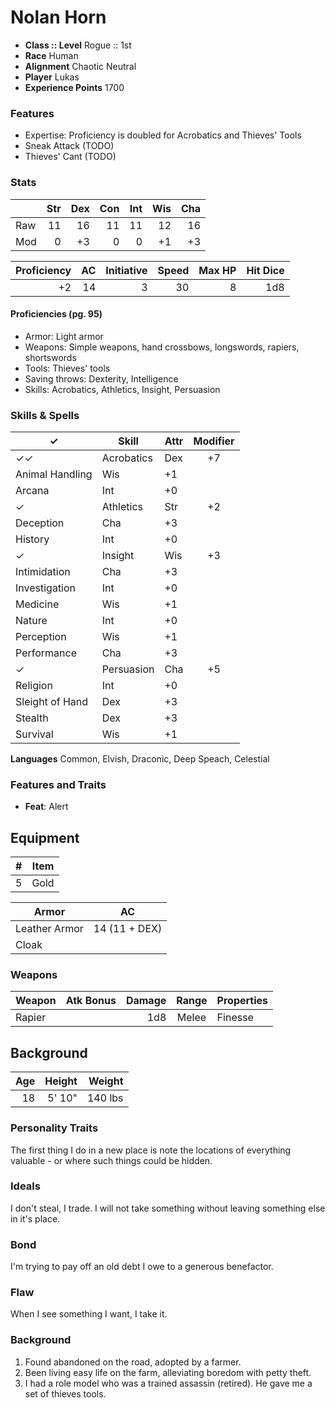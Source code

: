 # Nolan Horn

* **Class :: Level** Rogue :: 1st
* **Race** Human
* **Alignment** Chaotic Neutral
* **Player** Lukas
* **Experience Points** 1700

### Features
* Expertise: Proficiency is doubled for Acrobatics and Thieves' Tools
* Sneak Attack (TODO)
* Thieves' Cant (TODO)

### Stats

|      |Str  | Dex  | Con  | Int  | Wis  | Cha
| ---  | --: | --:  | --:  | --:  | --:  | --:
| Raw  |  11 |  16  |  11  |  11  |  12  |  16
| Mod  |   0 |  +3  |  0   |   0  |  +1  |  +3

Proficiency | AC  | Initiative | Speed | Max HP | Hit Dice
----------: | --: | ---------: | ----: | -----: | -------:
         +2 | 14  |         3  | 30    |     8  | 1d8

#### Proficiencies (pg. 95)
* Armor: Light armor
* Weapons: Simple weapons, hand crossbows, longswords, rapiers, shortswords
* Tools: Thieves' tools
* Saving throws: Dexterity, Intelligence
* Skills: Acrobatics, Athletics, Insight, Persuasion


### Skills & Spells
 ✓ | Skill           | Attr | Modifier
---| --------------- | ---- | :-------:
✓✓| Acrobatics       | Dex  | +7
 | Animal Handling   | Wis  | +1
 | Arcana            | Int  | +0
✓| Athletics         | Str  | +2
 | Deception         | Cha  | +3
 | History           | Int  | +0
✓| Insight           | Wis  | +3
 | Intimidation      | Cha  | +3
 | Investigation     | Int  | +0
 | Medicine          | Wis  | +1
 | Nature            | Int  | +0
 | Perception        | Wis  | +1
 | Performance       | Cha  | +3
✓| Persuasion        | Cha  | +5
 | Religion          | Int  | +0
 | Sleight of Hand   | Dex  | +3
 | Stealth           | Dex  | +3
 | Survival          | Wis  | +1


**Languages**
Common, Elvish, Draconic, Deep Speach, Celestial

### Features and Traits
* **Feat**: Alert

## Equipment
\#  | Item
--: | ---------
5 | Gold

Armor | AC
----- | -----
Leather Armor | 14 (11 + DEX)
Cloak | 


### Weapons

Weapon         | Atk Bonus | Damage     | Range   | Properties
------         | :-------: | -----:     | :---:   | ----------
Rapier         |           | 1d8        | Melee   | Finesse

## Background

Age | Height | Weight  | 
--: | -----: | ------: | 
18  | 5' 10" | 140 lbs | 

### Personality Traits
The first thing I do in a new place is note the locations of everything valuable - or where such things could be hidden.

### Ideals
I don't steal, I trade. I will not take something without leaving something else in it's place.

### Bond
I'm trying to pay off an old debt I owe to a generous benefactor.

### Flaw
When I see something I want, I take it.


### Background
1. Found abandoned on the road, adopted by a farmer.
2. Been living easy life on the farm, alleviating boredom with petty theft.
3. I had a role model who was a trained assassin (retired). He gave me a set of thieves tools.
